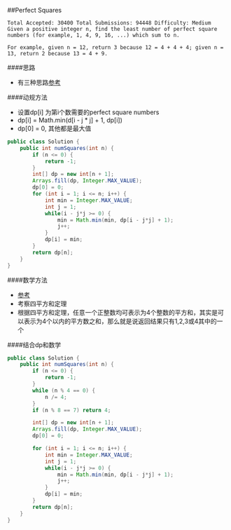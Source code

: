 ##Perfect Squares

	Total Accepted: 30400 Total Submissions: 94448 Difficulty: Medium
	Given a positive integer n, find the least number of perfect square numbers (for example, 1, 4, 9, 16, ...) which sum to n.

	For example, given n = 12, return 3 because 12 = 4 + 4 + 4; given n = 13, return 2 because 13 = 4 + 9.

####思路
- 有三种思路[参考](https://leetcode.com/discuss/58056/summary-of-different-solutions-bfs-static-and-mathematics)

####动规方法
- 设置dp[i] 为第i个数需要的perfect square numbers
- dp[i] = Math.min(d[i - j * j] + 1, dp[i])
- dp[0] = 0, 其他都是最大值

```java
public class Solution {
    public int numSquares(int n) {
        if (n <= 0) {
            return -1;
        }
        int[] dp = new int[n + 1];
        Arrays.fill(dp, Integer.MAX_VALUE);
        dp[0] = 0;
        for (int i = 1; i <= n; i++) {
            int min = Integer.MAX_VALUE;
            int j = 1;
            while(i - j*j >= 0) {
                min = Math.min(min, dp[i - j*j] + 1);
                j++;
            }
            dp[i] = min;
        }
        return dp[n];
    }
}
```

####数学方法
- [参考](http://www.cnblogs.com/grandyang/p/4800552.html)
- 考察四平方和定理
- 根据四平方和定理，任意一个正整数均可表示为4个整数的平方和，其实是可以表示为4个以内的平方数之和，那么就是说返回结果只有1,2,3或4其中的一个


####结合dp和数学
```java
public class Solution {
    public int numSquares(int n) {
        if (n <= 0) {
            return -1;
        }
        while (n % 4 == 0) {
            n /= 4;
        }
        if (n % 8 == 7) return 4;

        int[] dp = new int[n + 1];
        Arrays.fill(dp, Integer.MAX_VALUE);
        dp[0] = 0;

        for (int i = 1; i <= n; i++) {
            int min = Integer.MAX_VALUE;
            int j = 1;
            while(i - j*j >= 0) {
                min = Math.min(min, dp[i - j*j] + 1);
                j++;
            }
            dp[i] = min;
        }
        return dp[n];
    }
}
```
